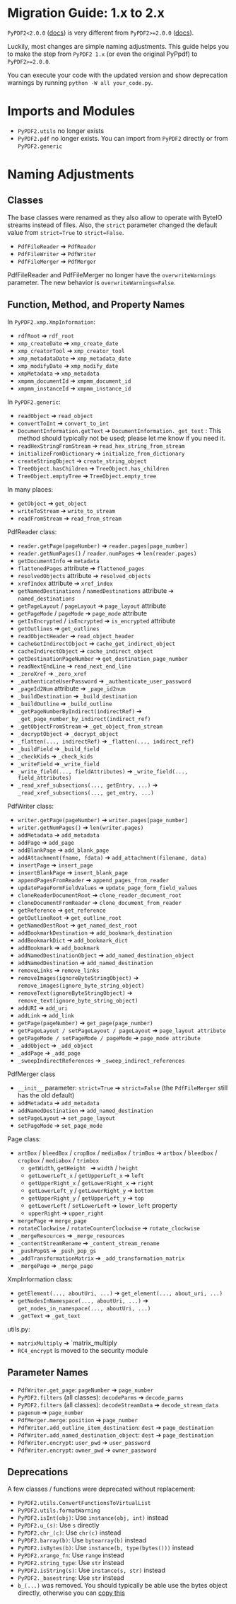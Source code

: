 # Migration Guide: 1.x to 2.x

`PyPDF2<2.0.0` ([docs](https://pypdf2.readthedocs.io/en/1.27.12/meta/history.html))
is very different from `PyPDF2>=2.0.0` ([docs](../meta/history.md)).

Luckily, most changes are simple naming adjustments. This guide helps you to
make the step from `PyPDF2 1.x` (or even the original PyPpdf) to `PyPDF2>=2.0.0`.

You can execute your code with the updated version and show deprecation warnings
by running `python -W all your_code.py`.

# Imports and Modules

* `PyPDF2.utils` no longer exists
* `PyPDF2.pdf` no longer exists. You can import from `PyPDF2` directly or from
  `PyPDF2.generic`

# Naming Adjustments

## Classes

The base classes were renamed as they also allow to operate with ByteIO streams
instead of files. Also, the `strict` parameter changed the default value from
`strict=True` to `strict=False`.

* `PdfFileReader` ➔ `PdfReader`
* `PdfFileWriter` ➔ `PdfWriter`
* `PdfFileMerger` ➔ `PdfMerger`

PdfFileReader and PdfFileMerger no longer have the `overwriteWarnings`
parameter. The new behavior is `overwriteWarnings=False`.

## Function, Method, and Property Names

In `PyPDF2.xmp.XmpInformation`:

* `rdfRoot` ➔ `rdf_root`
* `xmp_createDate` ➔ `xmp_create_date`
* `xmp_creatorTool` ➔ `xmp_creator_tool`
* `xmp_metadataDate` ➔ `xmp_metadata_date`
* `xmp_modifyDate` ➔ `xmp_modify_date`
* `xmpMetadata` ➔ `xmp_metadata`
* `xmpmm_documentId` ➔ `xmpmm_document_id`
* `xmpmm_instanceId` ➔ `xmpmm_instance_id`

In `PyPDF2.generic`:

* `readObject` ➔ `read_object`
* `convertToInt` ➔ `convert_to_int`
* `DocumentInformation.getText` ➔ `DocumentInformation._get_text` : This method should typically not be used; please let me know if you need it.
* `readHexStringFromStream` ➔ `read_hex_string_from_stream`
* `initializeFromDictionary` ➔ `initialize_from_dictionary`
* `createStringObject` ➔ `create_string_object`
* `TreeObject.hasChildren` ➔ `TreeObject.has_children`
* `TreeObject.emptyTree` ➔ `TreeObject.empty_tree`

In many places:
  - `getObject` ➔ `get_object`
  - `writeToStream` ➔ `write_to_stream`
  - `readFromStream` ➔ `read_from_stream`


PdfReader class:
  - `reader.getPage(pageNumber)` ➔ `reader.pages[page_number]`
  - `reader.getNumPages()` / `reader.numPages` ➔ `len(reader.pages)`
  - `getDocumentInfo` ➔ `metadata`
  - `flattenedPages` attribute ➔ `flattened_pages`
  - `resolvedObjects` attribute ➔ `resolved_objects`
  - `xrefIndex` attribute ➔ `xref_index`
  - `getNamedDestinations` / `namedDestinations` attribute ➔ `named_destinations`
  - `getPageLayout` / `pageLayout` ➔ `page_layout` attribute
  - `getPageMode` / `pageMode` ➔ `page_mode` attribute
  - `getIsEncrypted` / `isEncrypted` ➔ `is_encrypted` attribute
  - `getOutlines` ➔ `get_outlines`
  - `readObjectHeader` ➔ `read_object_header`
  - `cacheGetIndirectObject` ➔ `cache_get_indirect_object`
  - `cacheIndirectObject` ➔ `cache_indirect_object`
  - `getDestinationPageNumber` ➔ `get_destination_page_number`
  - `readNextEndLine` ➔ `read_next_end_line`
  - `_zeroXref` ➔ `_zero_xref`
  - `_authenticateUserPassword` ➔ `_authenticate_user_password`
  - `_pageId2Num` attribute ➔ `_page_id2num`
  - `_buildDestination` ➔ `_build_destination`
  - `_buildOutline` ➔ `_build_outline`
  - `_getPageNumberByIndirect(indirectRef)` ➔ `_get_page_number_by_indirect(indirect_ref)`
  - `_getObjectFromStream` ➔ `_get_object_from_stream`
  - `_decryptObject` ➔ `_decrypt_object`
  - `_flatten(..., indirectRef)` ➔ `_flatten(..., indirect_ref)`
  - `_buildField` ➔ `_build_field`
  - `_checkKids` ➔ `_check_kids`
  - `_writeField` ➔ `_write_field`
  - `_write_field(..., fieldAttributes)` ➔ `_write_field(..., field_attributes)`
  - `_read_xref_subsections(..., getEntry, ...)` ➔ `_read_xref_subsections(..., get_entry, ...)`

PdfWriter class:
  - `writer.getPage(pageNumber)` ➔ `writer.pages[page_number]`
  - `writer.getNumPages()` ➔ `len(writer.pages)`
  - `addMetadata` ➔ `add_metadata`
  - `addPage` ➔ `add_page`
  - `addBlankPage` ➔ `add_blank_page`
  - `addAttachment(fname, fdata)` ➔ `add_attachment(filename, data)`
  - `insertPage` ➔ `insert_page`
  - `insertBlankPage` ➔ `insert_blank_page`
  - `appendPagesFromReader` ➔ `append_pages_from_reader`
  - `updatePageFormFieldValues` ➔ `update_page_form_field_values`
  - `cloneReaderDocumentRoot` ➔ `clone_reader_document_root`
  - `cloneDocumentFromReader` ➔ `clone_document_from_reader`
  - `getReference` ➔ `get_reference`
  - `getOutlineRoot` ➔ `get_outline_root`
  - `getNamedDestRoot` ➔ `get_named_dest_root`
  - `addBookmarkDestination` ➔ `add_bookmark_destination`
  - `addBookmarkDict` ➔ `add_bookmark_dict`
  - `addBookmark` ➔ `add_bookmark`
  - `addNamedDestinationObject` ➔ `add_named_destination_object`
  - `addNamedDestination` ➔ `add_named_destination`
  - `removeLinks` ➔ `remove_links`
  - `removeImages(ignoreByteStringObject)` ➔ `remove_images(ignore_byte_string_object)`
  - `removeText(ignoreByteStringObject)` ➔ `remove_text(ignore_byte_string_object)`
  - `addURI` ➔ `add_uri`
  - `addLink` ➔ `add_link`
  - `getPage(pageNumber)` ➔ `get_page(page_number)`
  - `getPageLayout / setPageLayout / pageLayout` ➔ `page_layout attribute`
  - `getPageMode / setPageMode / pageMode` ➔ `page_mode attribute`
  - `_addObject` ➔ `_add_object`
  - `_addPage` ➔ `_add_page`
  - `_sweepIndirectReferences` ➔ `_sweep_indirect_references`

PdfMerger class
  - `__init__` parameter: `strict=True` ➔ `strict=False` (the `PdfFileMerger` still has the old default)
  - `addMetadata` ➔ `add_metadata`
  - `addNamedDestination` ➔ `add_named_destination`
  - `setPageLayout` ➔ `set_page_layout`
  - `setPageMode` ➔ `set_page_mode`

Page class:
  - `artBox` / `bleedBox` / `cropBox` / `mediaBox` / `trimBox` ➔ `artbox` / `bleedbox` / `cropbox` / `mediabox` / `trimbox`
    - `getWidth`, `getHeight ` ➔ `width` / `height`
    - `getLowerLeft_x` / `getUpperLeft_x` ➔ `left`
    - `getUpperRight_x` / `getLowerRight_x` ➔ `right`
    - `getLowerLeft_y` / `getLowerRight_y` ➔ `bottom`
    - `getUpperRight_y` / `getUpperLeft_y` ➔ `top`
    - `getLowerLeft` / `setLowerLeft` ➔ `lower_left` property
    - `upperRight` ➔ `upper_right`
  - `mergePage` ➔ `merge_page`
  - `rotateClockwise` / `rotateCounterClockwise` ➔ `rotate_clockwise`
  - `_mergeResources` ➔ `_merge_resources`
  - `_contentStreamRename` ➔ `_content_stream_rename`
  - `_pushPopGS` ➔ `_push_pop_gs`
  - `_addTransformationMatrix` ➔ `_add_transformation_matrix`
  - `_mergePage` ➔ `_merge_page`

XmpInformation class:
  - `getElement(..., aboutUri, ...)` ➔ `get_element(..., about_uri, ...)`
  - `getNodesInNamespace(..., aboutUri, ...)` ➔ `get_nodes_in_namespace(..., aboutUri, ...)`
  - `_getText` ➔ `_get_text`

utils.py:
  - `matrixMultiply` ➔ `matrix_multiply
  - `RC4_encrypt` is moved to the security module

## Parameter Names

* `PdfWriter.get_page`: `pageNumber` ➔ `page_number`
* `PyPDF2.filters` (all classes): `decodeParms` ➔ `decode_parms`
* `PyPDF2.filters` (all classes): `decodeStreamData` ➔ `decode_stream_data`
* `pagenum` ➔ `page_number`
* `PdfMerger.merge`: `position` ➔ `page_number`
* `PdfWriter.add_outline_item_destination`: `dest` ➔ `page_destination`
* `PdfWriter.add_named_destination_object`: `dest` ➔ `page_destination`
* `PdfWriter.encrypt`: `user_pwd` ➔ `user_password`
* `PdfWriter.encrypt`: `owner_pwd` ➔ `owner_password`

## Deprecations

A few classes / functions were deprecated without replacement:

* `PyPDF2.utils.ConvertFunctionsToVirtualList`
* `PyPDF2.utils.formatWarning`
* `PyPDF2.isInt(obj)`: Use `instance(obj, int)` instead
* `PyPDF2.u_(s)`: Use `s` directly
* `PyPDF2.chr_(c)`: Use `chr(c)` instead
* `PyPDF2.barray(b)`: Use `bytearray(b)` instead
* `PyPDF2.isBytes(b)`: Use `instance(b, type(bytes()))` instead
* `PyPDF2.xrange_fn`: Use `range` instead
* `PyPDF2.string_type`: Use `str` instead
* `PyPDF2.isString(s)`: Use `instance(s, str)` instead
* `PyPDF2._basestring`: Use `str` instead
* `b_(...)` was removed. You should typically be able use the bytes object directly, otherwise you can [copy this](https://github.com/py-pdf/PyPDF2/pull/986#issuecomment-1230698069)
